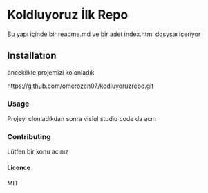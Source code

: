 # Koldluyoruz İlk Repo
Bu yapı içinde bir readme.md ve bir adet index.html dosysaı içeriyor

## Installatıon
öncekilkle projemizi kolonladık

https://github.com/omerozen07/kodluyoruzrepo.git


### Usage

Projeyi clonladıkdan sonra visiul studio code da acın

### Contributing
Lütfen bir konu acınız

#### Licence
MIT

